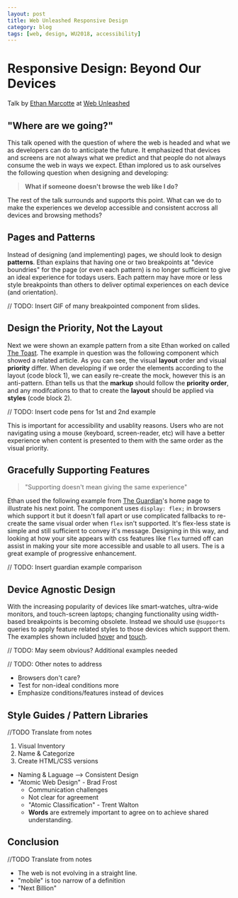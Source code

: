 ```yaml
---
layout: post
title: Web Unleashed Responsive Design
category: blog
tags: [web, design, WU2018, accessibility]
---
```


# Responsive Design: Beyond Our Devices

Talk by [Ethan Marcotte](ethanmarcotte.com) at [Web Unleashed](https://fitc.ca/presentation/responsive-design-beyond-our-devices/)

## "Where are we going?"

This talk opened with the question of where the web is headed and what we as developers can do to anticipate the future. It emphasized that devices and screens are not always what we predict and that people do not always consume the web in ways we expect. Ethan implored us to ask ourselves the following question when designing and developing:

> **What if someone doesn't browse the web like I do?**

The rest of the talk surrounds and supports this point. What can we do to make the experiences we develop accessible and consistent accross all devices and browsing methods?

## Pages and Patterns

Instead of designing (and implementing) pages, we should look to design **patterns**. Ethan explains that having one or two breakpoints at "device boundries" for the page (or even each pattern) is no longer sufficient to give an ideal experience for todays users. Each pattern may have more or less style breakpoints than others to deliver optimal experiences on each device (and orientation).

// TODO: Insert GIF of many breakpointed component from slides.

## Design the Priority, Not the Layout

Next we were shown an example pattern from a site Ethan worked on called [The Toast](the-toast.net). The example in question was the following component which showed a related article. As you can see, the visual **layout** order and visual **priority** differ. When developing if we order the elements according to the layout (code block 1), we can easily re-create the mock, however this is an anti-pattern. Ethan tells us that the **markup** should follow the **priority order**, and any modifcations to that to create the **layout** should be applied via **styles** (code block 2).

// TODO: Insert code pens for 1st and 2nd example

This is important for accessibility and usablity reasons. Users who are not navigating using a mouse (keyboard, screen-reader, etc) will have a better experience when content is presented to them with the same order as the visual priority.

## Gracefully Supporting Features

>"Supporting doesn't mean giving the same experience"

Ethan used the following example from [The Guardian](#)'s home page to illustrate his next point. The component uses `display: flex;` in browsers which support it but it doesn't fall apart or use complicated fallbacks to re-create the same visual order when `flex` isn't supported. It's flex-less state is simple and still sufficient to convey it's message. Designing in this way, and looking at how your site appears with css features like `flex` turned off can assist in making your site more accessible and usable to all users. The is a great example of progressive enhancement.

// TODO: Insert guardian example comparison

## Device Agnostic Design

With the increasing popularity of devices like smart-watches, ultra-wide monitors, and touch-screen laptops; changing functionality using width-based breakpoints is becoming obsolete. Instead we should use `@supports` queries to apply feature related styles to those devices which support them. The examples shown included [hover]() and [touch]().

// TODO: May seem obvious? Additional examples needed

// TODO: Other notes to address
* Browsers don't care?
* Test for non-ideal conditions more
* Emphasize conditions/features instead of devices

## Style Guides / Pattern Libraries

//TODO Translate from notes
1. Visual Inventory
2. Name & Categorize
3. Create HTML/CSS versions

* Naming & Laguage --> Consistent Design
* "Atomic Web Design" - Brad Frost
	* Communication challenges
	* Not clear for agreement
	* "Atomic Classification" - Trent Walton
	* **Words** are extremely important to agree on to achieve shared understanding.

## Conclusion

//TODO Translate from notes
* The web is not evolving in a straight line.
* "mobile" is too narrow of a definition
* "Next Billion"